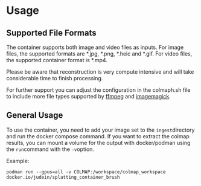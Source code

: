# Usage

## Supported File Formats

The container supports both image and video files as inputs. For image files, the supported formats are *.jpg, *.png, *.heic and *.gif. For video files, the supported container format is *.mp4.

Please be aware that reconstruction is very compute intensive and will take considerable time to finish processing.

For further support you can adjust the configuration in the colmaph.sh file to include more file types supported by [ffmpeg](https://ffmpeg.org/ffmpeg.html#Options) and [imagemagick](https://imagemagick.org/script/formats.php).

## General Usage

To use the container, you need to add your image set to the `ingest`directory and run the docker compose command. If you want to extract the colmap results, you can mount a volume for the output with docker/podman using the `run`command with the `-v`option.

Example:
````
podman run --gpus=all -v COLMAP:/workspace/colmap_workspace docker.io/judein/splatting_container_brush
````